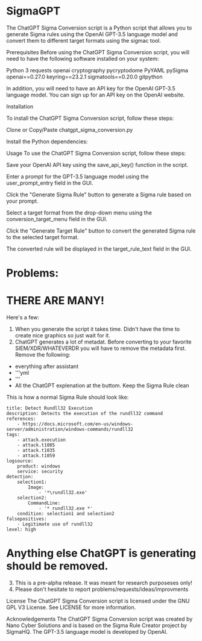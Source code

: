 # SigmaGPT

The ChatGPT Sigma Conversion script is a Python script that allows you to generate Sigma rules using the OpenAI GPT-3.5 language model and convert them to different target formats using the sigmac tool.

Prerequisites
Before using the ChatGPT Sigma Conversion script, you will need to have the following software installed on your system:

Python 3
requests
openai
cryptography
pycryptodome
PyYAML
pySigma
openai==0.27.0
keyring==23.2.1
sigmatools==0.20.0
gitpython

In addition, you will need to have an API key for the OpenAI GPT-3.5 language model. You can sign up for an API key on the OpenAI website.

Installation

To install the ChatGPT Sigma Conversion script, follow these steps:

Clone or Copy/Paste chatgpt_sigma_conversion.py

Install the Python dependencies:

Usage
To use the ChatGPT Sigma Conversion script, follow these steps:

Save your OpenAI API key using the save_api_key() function in the script.

Enter a prompt for the GPT-3.5 language model using the user_prompt_entry field in the GUI.

Click the "Generate Sigma Rule" button to generate a Sigma rule based on your prompt.

Select a target format from the drop-down menu using the conversion_target_menu field in the GUI.

Click the "Generate Target Rule" button to convert the generated Sigma rule to the selected target format.

The converted rule will be displayed in the target_rule_text field in the GUI.

# Problems:

# THERE ARE MANY!
Here's a few:
1. When you generate the script it takes time. Didn't have the time to create nice graphics so just wait for it.
2. ChatGPT generates a lot of metadat. Before converting to your favorite SIEM/XDR/WHATEVERDR you will have to remove the metadata first. Remove the following: 
* everything after assistant
* '''yml
* '''
* All the ChatGPT explenation at the buttom. Keep the Sigma Rule clean

This is how a normal Sigma Rule should look like:
```
title: Detect Rundll32 Execution
description: Detects the execution of the rundll32 command
references:
    - https://docs.microsoft.com/en-us/windows-server/administration/windows-commands/rundll32
tags:
    - attack.execution
    - attack.t1085
    - attack.t1035
    - attack.t1059
logsource:
    product: windows
    service: security
detection:
    selection1:
        Image:
            - '*\rundll32.exe'
    selection2:
        CommandLine:
            - '* rundll32.exe *'
    condition: selection1 and selection2
falsepositives:
    - Legitimate use of rundll32
level: high
```
# Anything else ChatGPT is generating should be removed.
3. This is a pre-alpha release. It was meant for research purposeses only! 
4. Please don't hesitate to report problems/requests/ideas/improvments

License
The ChatGPT Sigma Conversion script is licensed under the GNU GPL V3 License. See LICENSE for more information.

Acknowledgements
The ChatGPT Sigma Conversion script was created by Nano Cyber Solutions and is based on the Sigma Rule Creator project by SigmaHQ. The GPT-3.5 language model is developed by OpenAI.




